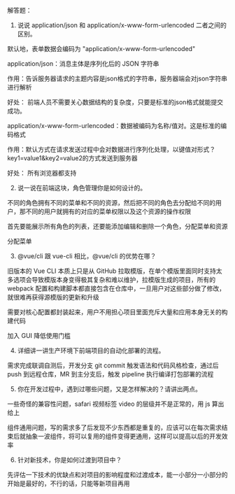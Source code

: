 解答题：

1. 说说 application/json 和 application/x-www-form-urlencoded 二者之间的区别。

默认地，表单数据会编码为 "application/x-www-form-urlencoded"

application/json：消息主体是序列化后的 JSON 字符串

作用：告诉服务器请求的主题内容是json格式的字符串，服务器端会对json字符串进行解析

好处： 前端人员不需要关心数据结构的复杂度，只要是标准的json格式就能提交成功。

application/x-www-form-urlencoded：数据被编码为名称/值对。这是标准的编码格式

作用：默认方式在请求发送过程中会对数据进行序列化处理，以键值对形式？key1=value1&key2=value2的方式发送到服务器

好处： 所有浏览器都支持


2. 说一说在前端这块，角色管理你是如何设计的。

不同的角色拥有不同的菜单和不同的资源，然后把不同的角色去分配给不同的用户，那不同的用户就拥有的对应的菜单权限以及这个资源的操作权限

首先要能展示所有角色的列表，还要能添加编辑和删除一个角色，分配菜单和资源

分配菜单

3. @vue/cli 跟 vue-cli 相比，@vue/cli 的优势在哪？

旧版本的 Vue CLI 本质上只是从 GitHub 拉取模版，在单个模版里面同时支持太多选项会导致模版本身变得极其复杂和难以维护，拉模版生成的项目，所有的 webpack 配置和构建脚本都直接包含在仓库中，一旦用户对这些部分做了修改，就很难再获得源模版的更新和升级

需要对核心配置都封装起来，用户不用担心项目里面充斥大量和应用本身无关的构建代码

加入 GUI 降低使用门槛

4. 详细讲一讲生产环境下前端项目的自动化部署的流程。

需求完成联调自测后，开发分支 git commit 触发语法和代码风格检查，通过后 push 到远程仓库，MR 到主分支后，触发 pipeline 执行编译打包部署的流程

5. 你在开发过程中，遇到过哪些问题，又是怎样解决的？请讲出两点。

一些奇怪的兼容性问题，safari 视频标签 video 的层级并不是正常的，用 js 算出给上

组件通用问题，写的需求多了后发现不少东西都是重复的，应该可以在每次需求结束后就抽象一波组件，将可以复用的组件变得更通用，这样可以提高以后的开发效率

6. 针对新技术，你是如何过渡到项目中？

先评估一下技术的优缺点和对项目的影响程度和过渡成本，能一小部分一小部分的开始是最好的，不行的话，只能等新项目再用